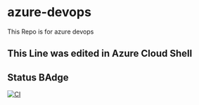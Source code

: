 # azure-devops
This Repo is for azure devops

## This Line was edited in Azure Cloud Shell

## Status BAdge
[![CI](https://github.com/nkraja33/azure-devops/actions/workflows/main.yml/badge.svg)](https://github.com/nkraja33/azure-devops/actions/workflows/main.yml)
